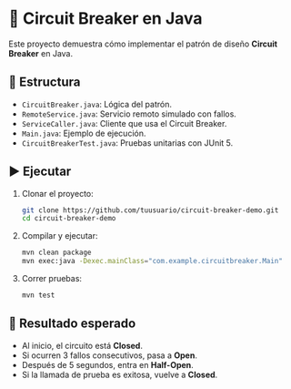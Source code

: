 # 🚦 Circuit Breaker en Java

Este proyecto demuestra cómo implementar el patrón de diseño **Circuit Breaker** en Java.

## 📂 Estructura
- `CircuitBreaker.java`: Lógica del patrón.
- `RemoteService.java`: Servicio remoto simulado con fallos.
- `ServiceCaller.java`: Cliente que usa el Circuit Breaker.
- `Main.java`: Ejemplo de ejecución.
- `CircuitBreakerTest.java`: Pruebas unitarias con JUnit 5.

## ▶️ Ejecutar
1. Clonar el proyecto:
   ```bash
   git clone https://github.com/tuusuario/circuit-breaker-demo.git
   cd circuit-breaker-demo
   ```
2. Compilar y ejecutar:
   ```bash
   mvn clean package
   mvn exec:java -Dexec.mainClass="com.example.circuitbreaker.Main"
   ```
3. Correr pruebas:
   ```bash
   mvn test
   ```

## 🧪 Resultado esperado
- Al inicio, el circuito está **Closed**.
- Si ocurren 3 fallos consecutivos, pasa a **Open**.
- Después de 5 segundos, entra en **Half-Open**.
- Si la llamada de prueba es exitosa, vuelve a **Closed**.
